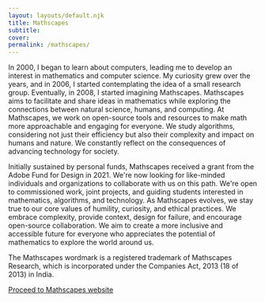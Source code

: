 ```yaml
---
layout: layouts/default.njk
title: Mathscapes
subtitle: 
cover: 
permalink: /mathscapes/
---  
```

 
In 2000, I began to learn about computers, leading me to develop an interest in mathematics and computer science. My curiosity grew over the years, and in 2006, I started contemplating the idea of a small research group. Eventually, in 2008, I started imagining Mathscapes. Mathscapes aims to facilitate and share ideas in mathematics while exploring the connections between natural science, humans, and computing. At Mathscapes, we work on open-source tools and resources to make math more approachable and engaging for everyone. We study algorithms, considering not just their efficiency but also their complexity and impact on humans and nature. We constantly reflect on the consequences of advancing technology for society.

Initially sustained by personal funds, Mathscapes received a grant from the Adobe Fund for Design in 2021. We're now looking for like-minded individuals and organizations to collaborate with us on this path. We're open to commissioned work, joint projects, and guiding students interested in mathematics, algorithms, and technology. As Mathscapes evolves, we stay true to our core values of humility, curiosity, and ethical practices. We embrace complexity, provide context, design for failure, and encourage open-source collaboration. We aim to create a more inclusive and accessible future for everyone who appreciates the potential of mathematics to explore the world around us.

The Mathscapes wordmark is a registered trademark of Mathscapes Research, which is incorporated under the Companies Act, 2013 (18 of 2013) in India.

[Proceed to Mathscapes website](https://mathscapes.xyz)
